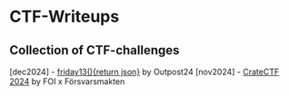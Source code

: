 # CTF-Writeups
## Collection of CTF-challenges

[dec2024] - [friday13(){return json}](https://github.com/SebbeSmith97/CTF-Writeups/blob/main/friday13()%7Breturn%20json%7D/README.md) by Outpost24
  [nov2024] - [CrateCTF 2024]([https://ctftime.org/event/2489/](https://github.com/SebbeSmith97/CTF-Writeups/blob/main/CrateCTF%202024/README.md)) by FOI x Försvarsmakten
